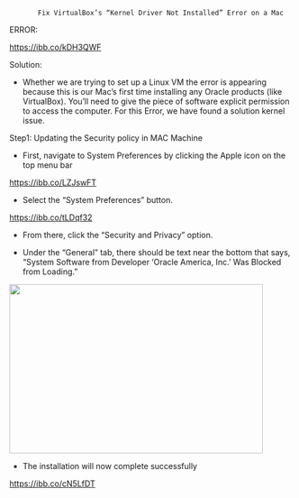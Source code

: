            Fix VirtualBox’s “Kernel Driver Not Installed” Error on a Mac


ERROR:
 
https://ibb.co/kDH3QWF

Solution:

-	Whether we are trying to set up a Linux VM the error is appearing because this is our Mac’s first time installing any Oracle products (like VirtualBox). You’ll need to give the piece of software explicit permission to access the computer. For this Error, we have found a solution kernel issue.


Step1: Updating the Security policy in MAC Machine

-	First, navigate to System Preferences by clicking the Apple icon on the top menu bar

 https://ibb.co/LZJswFT

-	Select the “System Preferences” button. 

https://ibb.co/tLDqf32

-	From there, click the “Security and Privacy” option.

-	Under the “General” tab, there should be text near the bottom that says, “System Software from Developer ‘Oracle America, Inc.’ Was Blocked from Loading.”


<img src="https://i.ibb.co/Qj9XmxL/image-3.png" width="450" height="300">                       

-	The installation will now complete successfully

 https://ibb.co/cN5LfDT
